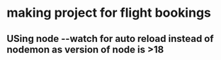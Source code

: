 # making project for flight bookings 
## USing node --watch for auto reload instead of nodemon as version of node is >18